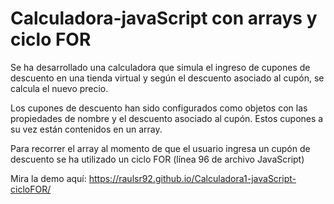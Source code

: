 # Calculadora-javaScript con arrays y ciclo FOR
Se ha desarrollado una calculadora que simula el ingreso de cupones de descuento en una tienda virtual y según el descuento asociado al cupón, se calcula el nuevo precio.

Los cupones de descuento han sido configurados como objetos con las propiedades de nombre y el descuento asociado al cupón. Estos cupones a su vez están contenidos en un array.

Para recorrer el array al momento de que el usuario ingresa un cupón de descuento se ha utilizado un ciclo FOR (línea 96 de archivo JavaScript)



Mira la demo aquí: https://raulsr92.github.io/Calculadora1-javaScript-cicloFOR/
